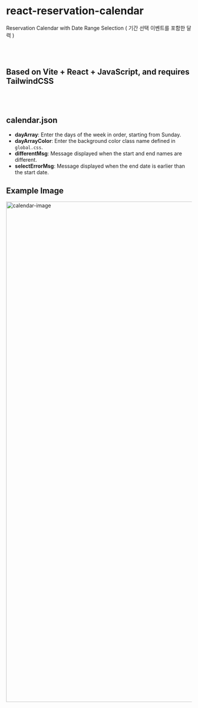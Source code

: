 # react-reservation-calendar
Reservation Calendar with Date Range Selection ( 기간 선택 이벤트를 포함한 달력 )

<br><br>
## Based on Vite \+ React \+ JavaScript, and requires TailwindCSS
<br><br>

## **calendar.json**
- **dayArray**: Enter the days of the week in order, starting from Sunday.
- **dayArrayColor**: Enter the background color class name defined in `global.css`.
- **differentMsg**: Message displayed when the start and end names are different.
- **selectErrorMsg**: Message displayed when the end date is earlier than the start date.


## Example Image
<img width="2514" height="1356" alt="calendar-image" src="https://github.com/user-attachments/assets/f36b9cb3-e01f-4543-b29a-f2149d1bbf19" />

